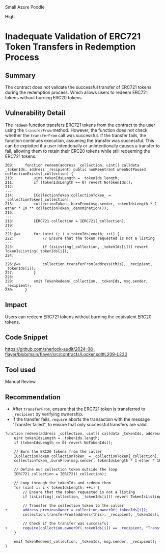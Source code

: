 Small Azure Poodle

High

# Inadequate Validation of ERC721 Token Transfers in Redemption Process

## Summary
The contract does not validate the successful transfer of ERC721 tokens during the redemption process. Which allows users to redeem ERC721 tokens without burning ERC20 tokens.

## Vulnerability Detail
The `redeem` function transfers ERC721 tokens from the contract to the user using the `transferFrom` method. However, the function does not check whether the `transferFrom` call was successful. If the transfer fails, the function continues execution, assuming the transfer was successful. This can be exploited if a user intentionally or unintentionally causes a transfer to fail, allowing them to retain their ERC20 tokens while still redeeming the ERC721 tokens.
```solidity
209:     function redeem(address _collection, uint[] calldata _tokenIds, address _recipient) public nonReentrant whenNotPaused collectionExists(_collection) {
210:         uint tokenIdsLength = _tokenIds.length;
211:         if (tokenIdsLength == 0) revert NoTokenIds();
212: 
---
214:         ICollectionToken collectionToken_ = _collectionToken[_collection];
215:         collectionToken_.burnFrom(msg.sender, tokenIdsLength * 1 ether * 10 ** collectionToken_.denomination());
216: 
---
218:         IERC721 collection = IERC721(_collection);
219: 
---
221:@=>      for (uint i; i < tokenIdsLength; ++i) {
222:             // Ensure that the token requested is not a listing
---
223:             if (isListing(_collection, _tokenIds[i])) revert TokenIsListing(_tokenIds[i]);
224: 
---
226:@=>          collection.transferFrom(address(this), _recipient, _tokenIds[i]);
227:         }
228: 
229:         emit TokenRedeem(_collection, _tokenIds, msg.sender, _recipient);
230:     }
```

## Impact
Users can redeem ERC721 tokens without burning the equivalent ERC20 tokens.

## Code Snippet
https://github.com/sherlock-audit/2024-08-flayer/blob/main/flayer/src/contracts/Locker.sol#L209-L230

## Tool used

Manual Review

## Recommendation
- After `transferFrom`, ensure that the ERC721 token is transferred to `_recipient` by verifying ownership.
- If the transfer fails, `require` aborts the transaction with the message "Transfer failed", to ensure that only successful transfers are valid.
```diff
function redeem(address _collection, uint[] calldata _tokenIds, address _recipient) public nonReentrant whenNotPaused collectionExists(_collection) {
    uint tokenIdsLength = _tokenIds.length;
    if (tokenIdsLength == 0) revert NoTokenIds();

    // Burn the ERC20 tokens from the caller
    ICollectionToken collectionToken_ = _collectionToken[_collection];
    collectionToken_.burnFrom(msg.sender, tokenIdsLength * 1 ether * 10 ** collectionToken_.denomination());

    // Define our collection token outside the loop
    IERC721 collection = IERC721(_collection);

    // Loop through the tokenIds and redeem them
    for (uint i; i < tokenIdsLength; ++i) {
        // Ensure that the token requested is not a listing
        if (isListing(_collection, _tokenIds[i])) revert TokenIsListing(_tokenIds[i]);

        // Transfer the collection token to the caller
+       address previousOwner = collection.ownerOf(_tokenIds[i]);
        collection.transferFrom(address(this), _recipient, _tokenIds[i]);

        // Check if the transfer was successful
+       require(collection.ownerOf(_tokenIds[i]) == _recipient, "Transfer failed");
    }

    emit TokenRedeem(_collection, _tokenIds, msg.sender, _recipient);
}
```